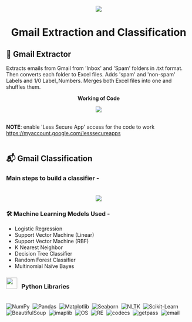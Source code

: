 <p id="top" align="center"> <img src="https://user-images.githubusercontent.com/55101825/127711468-24083540-85c3-45bb-a817-1c971002ce1a.png"> </p>

<h1 id="top" align="center">Gmail Extraction and Classification </h1>

## :e-mail:	Gmail Extractor
 
Extracts emails from Gmail from 'Inbox' and 'Spam' folders in .txt format. Then converts each folder to Excel files. Adds 'spam' and 'non-spam' Labels and 1/0 Label_Numbers. Merges both Excel files into one and shuffles them.<br>

<p align="center"> <b>Working of Code </b> </p>

<p align="center"> <img src="https://user-images.githubusercontent.com/55101825/127711931-d1854c52-d6e3-4802-bc13-10731bbbdad6.png"> </p>


<br> **NOTE**: enable 'Less Secure App' access for the code to work
https://myaccount.google.com/lesssecureapps <br><br>

## :mailbox_with_mail:	Gmail Classification 


### Main steps to build a classifier - <br><br>
<p align="center"> <img src="https://user-images.githubusercontent.com/55101825/127713129-39ce742d-44c3-4a22-be39-0ab9e4c76fed.png"></p>


### 🛠️ Machine Learning Models Used -

- Logistic Regression
- Support Vector Machine (Linear)
- Support Vector Machine (RBF)
- K Nearest Neighbor
- Decision Tree Classifier
- Random Forest Classifier
- Multinomial Naïve Bayes <br>

### <img width="30px" src="https://user-images.githubusercontent.com/55101825/127714983-bebad7f7-f81c-4072-8033-0c4cf5773de2.png">  &nbsp; Python Libraries <br><br>

![NumPy](https://img.shields.io/badge/-NumPy-05122A?style=flat&logo=NumPy)&nbsp;
![Pandas](https://img.shields.io/badge/-Pandas-05122A?style=flat&logo=Pandas)&nbsp;
![Matplotlib](https://img.shields.io/badge/-Matplotlib-05122A?style=flat&logo=Matplotlib)&nbsp;
![Seaborn](https://img.shields.io/badge/-Seaborn-05122A?style=flat&logo=Seaborn)&nbsp;
![NLTK](https://img.shields.io/badge/-NLTK-05122A?style=flat&logo=NLTK)&nbsp;
![Scikit-Learn](https://img.shields.io/badge/-ScikitLearn-05122A?style=flat&logo=scikit-learn)\
![BeautifulSoup](https://img.shields.io/badge/-BeautifulSoup-05122A?style=flat&logo=BeautifulSoup)&nbsp;
![imaplib](https://img.shields.io/badge/-Imaplib-05122A?style=flat&logo=imaplib)&nbsp;
![OS](https://img.shields.io/badge/-OS-05122A?style=flat&logo=os)&nbsp;
![RE](https://img.shields.io/badge/-RE-05122A?style=flat&logo=re)&nbsp;
![codecs](https://img.shields.io/badge/-Codecs-05122A?style=flat&logo=codecs)&nbsp;
![getpass](https://img.shields.io/badge/-GetPass-05122A?style=flat&logo=getpass)&nbsp;
![email](https://img.shields.io/badge/-Email-05122A?style=flat&logo=email)&nbsp;






